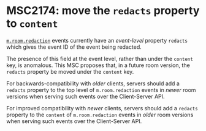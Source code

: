 # MSC2174: move the `redacts` property to `content`

[`m.room.redaction`](https://matrix.org/docs/spec/client_server/r0.5.0#m-room-redaction)
events currently have an *event-level* property `redacts` which gives the event
ID of the event being redacted.

The presence of this field at the event level, rather than under the `content`
key,  is anomalous. This MSC proposes that, in a future room version, the
`redacts` property be moved under the `content` key.

For backwards-compatibility with *older* clients, servers should add a `redacts`
property to the top level of `m.room.redaction` events in *newer* room versions
when serving such events over the Client-Server API.

For improved compatibility with *newer* clients, servers should add a `redacts`
property to the `content` of `m.room.redaction` events in *older* room versions
when serving such events over the Client-Server API.
